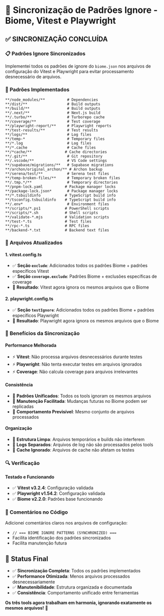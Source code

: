 # 🔄 Sincronização de Padrões Ignore - Biome, Vitest e Playwright

## ✅ **SINCRONIZAÇÃO CONCLUÍDA**

### 📋 **Padrões Ignore Sincronizados**

Implementei todos os padrões de ignore do `biome.json` nos arquivos de configuração do Vitest e Playwright para evitar processamento desnecessário de arquivos.

### 🎯 **Padrões Implementados**

```
**/node_modules/**          # Dependencies
**/dist/**                  # Build outputs
**/build/**                 # Build outputs
**/.next/**                 # Next.js build
**/.turbo/**                # Turborepo cache
**/coverage/**              # Test coverage
**/playwright-report/**     # Playwright reports
**/test-results/**          # Test results
**/logs/**                  # Log files
**/temp-*                   # Temporary files
**/*.log                    # Log files
**/*.cache                  # Cache files
**/*cache/**               # Cache directories
**/.git/**                  # Git repository
**/.vscode/**               # VS Code settings
**/supabase/migrations/**   # Supabase migrations
**/archon/original_archon/** # Archon backup
**/serena/test/**           # Serena test files
**/temp-broken-files/**     # Temporary broken files
**/.tmp.*/**                # Temporary directories
**/pnpm-lock.yaml          # Package manager locks
**/package-lock.json*       # Package manager locks
**/*.tsbuildinfo           # TypeScript build info
**/tsconfig.tsbuildinfo    # TypeScript build info
**/.env*                    # Environment files
**/scripts/*.ps1           # PowerShell scripts
**/scripts/*.sh            # Shell scripts
**/validate-*.mjs          # Validation scripts
**/test-*.ts               # Test files
**/rpc-*.ts                # RPC files
**/backend-*.txt           # Backend text files
```

### 📁 **Arquivos Atualizados**

#### 1. **vitest.config.ts**
- ✅ **Seção `exclude`**: Adicionados todos os padrões Biome + padrões específicos Vitest
- ✅ **Seção `coverage.exclude`**: Padrões Biome + exclusões específicas de coverage
- 🎯 **Resultado**: Vitest agora ignora os mesmos arquivos que o Biome

#### 2. **playwright.config.ts**
- ✅ **Seção `testIgnore`**: Adicionados todos os padrões Biome + padrões específicos Playwright
- 🎯 **Resultado**: Playwright agora ignora os mesmos arquivos que o Biome

### 🚀 **Benefícios da Sincronização**

#### **Performance Melhorada**
- ⚡ **Vitest**: Não processa arquivos desnecessários durante testes
- ⚡ **Playwright**: Não tenta executar testes em arquivos ignorados
- ⚡ **Coverage**: Não calcula coverage para arquivos irrelevantes

#### **Consistência**
- 🎯 **Padrões Unificados**: Todos os tools ignoram os mesmos arquivos
- 🎯 **Manutenção Facilitada**: Mudanças futuras no Biome podem ser replicadas
- 🎯 **Comportamento Previsível**: Mesmo conjunto de arquivos processados

#### **Organização**
- 📂 **Estrutura Limpa**: Arquivos temporários e builds não interferem
- 📂 **Logs Separados**: Arquivos de log não são processados pelos tools
- 📂 **Cache Ignorado**: Arquivos de cache não afetam os testes

### 🔍 **Verificação**

#### **Testado e Funcionando**
- ✅ **Vitest v3.2.4**: Configuração validada
- ✅ **Playwright v1.54.2**: Configuração validada  
- ✅ **Biome v2.2.0**: Padrões base funcionando

### 📝 **Comentários no Código**

Adicionei comentários claros nos arquivos de configuração:
- `// === BIOME IGNORE PATTERNS (SYNCHRONIZED) ===`
- Facilita identificação dos padrões sincronizados
- Facilita manutenção futura

## 🎉 **Status Final**

- ✅ **Sincronização Completa**: Todos os padrões implementados
- ✅ **Performance Otimizada**: Menos arquivos processados desnecessariamente  
- ✅ **Manutenibilidade**: Estrutura organizada e documentada
- ✅ **Consistência**: Comportamento unificado entre ferramentas

**Os três tools agora trabalham em harmonia, ignorando exatamente os mesmos arquivos!** 🚀